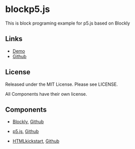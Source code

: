 # blockp5.js

This is block programing example for p5.js based on Blockly

## Links

- [Demo](https://ycatch.github.io/blockp5.js/p5/code/)
- [Github](https://github.com/ycatch/blockp5.js)

## License

Released under the MIT License. Please see LICENSE.

All Components have their own license.

## Components

- [Blockly](https://developers.google.com/blockly/), [Github](https://github.com/google/blockly)

- [p5.js](https://p5js.org/), [Github](https://github.com/processing/p5.js)

- [HTMLkickstart](http://www.99lime.com/elements/), [Github](https://github.com/joshuagatcke/HTML-KickStart)
